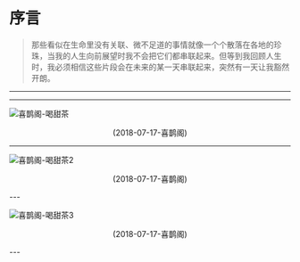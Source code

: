 # 序言

> 那些看似在生命里没有关联、微不足道的事情就像一个个散落在各地的珍珠，当我的人生向前展望时我不会把它们都串联起来。但等到我回顾人生时，我必须相信这些片段会在未来的某一天串联起来，突然有一天让我豁然开朗。



---
***

![喜鹊阁-喝甜茶](2018年/img/img_0084.jpg)
<p align="center">(2018-07-17-喜鹊阁)</p>

---

![喜鹊阁-喝甜茶2](2018年/img/img_0086.jpg)
<p align="center">(2018-07-17-喜鹊阁)</p>
---

![喜鹊阁-喝甜茶3](2018年/img/img_0085.jpg)
<p align="center">(2018-07-17-喜鹊阁)</p>
---

